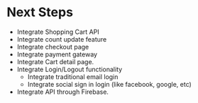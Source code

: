 # Next Steps

- Integrate Shopping Cart API
- Integrate count update feature
- Integrate checkout page
- Integrate payment gateway
- Integrate Cart detail page.
- Integrate Login/Logout functionality
  - Integrate traditional email login
  - Integrate social sign in login (like facebook, google, etc)
- Integrate API through Firebase.
